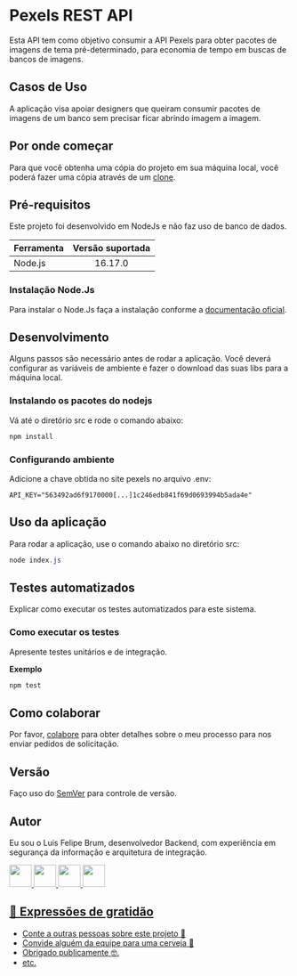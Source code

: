 # Pexels REST API

Esta API tem como objetivo consumir a API Pexels para obter pacotes de imagens de tema pré-determinado, para economia de tempo em buscas de bancos de imagens.

## Casos de Uso

A aplicação visa apoiar designers que queiram consumir pacotes de imagens de um banco sem precisar ficar abrindo imagem a imagem.

## Por onde começar

Para que você obtenha uma cópia do projeto em sua máquina local, você poderá fazer uma cópia através de um [clone](https://docs.github.com/pt/repositories/creating-and-managing-repositories/cloning-a-repository).

## Pré-requisitos

Este projeto foi desenvolvido em NodeJs e não faz uso de banco de dados.

| Ferramenta | Versão suportada |
| ---------- | :--------------: |
| Node.js    |     16.17.0      |

### Instalação Node.Js

Para instalar o Node.Js faça a instalação conforme a [documentação oficial](https://nodejs.org/en/download/package-manager/).

## Desenvolvimento

Alguns passos são necessário antes de rodar a aplicação. Você deverá configurar as variáveis de ambiente e fazer o download das suas libs para a máquina local.

### Instalando os pacotes do nodejs

Vá até o diretório src e rode o comando abaixo:

```javascript
npm install
```

### Configurando ambiente

Adicione a chave obtida no site pexels no arquivo .env:

```env
API_KEY="563492ad6f9170000[...]1c246edb841f69d0693994b5ada4e"
```

## Uso da aplicação

Para rodar a aplicação, use o comando abaixo no diretório src: 

```powershell
node index.js
```

## Testes automatizados

Explicar como executar os testes automatizados para este sistema.

### Como executar os testes

Apresente testes unitários e de integração.

**Exemplo**
```powershell
npm test
```

## Como colaborar

Por favor, [colabore](https://gist.github.com/atalhox/adb28140d9c08ce4d2b3ea6ddbe21c63) para obter detalhes sobre o meu processo para nos enviar pedidos de solicitação.

## Versão

Faço uso do [SemVer](http://semver.org/) para controle de versão.

## Autor

Eu sou o Luis Felipe Brum, desenvolvedor Backend, com experiência em segurança da informação e arquitetura de integração. 

<a href="https://www.felipebrum.com"><img src="https://avatars.githubusercontent.com/u/53919226"  width="40"> <a href="https://br.linkedin.com/in/luisfelipebrum"><img src="https://cdn-icons-png.flaticon.com/512/174/174857.png"  width="40">      <a href="https://www.instagram.com/eunaoeradev"><img src="https://cdn-icons-png.flaticon.com/512/2111/2111463.png"  width="40">  <a href="https://www.tiktok.com/@eunaoeradev"><img src="https://i.pinimg.com/originals/22/0a/62/220a624ba2fa59ddda4db763f474f50f.jpg"  width="40">

## 🎁 Expressões de gratidão

* Conte a outras pessoas sobre este projeto 📢
* Convide alguém da equipe para uma cerveja 🍺 
* Obrigado publicamente 🤓.
* etc.
